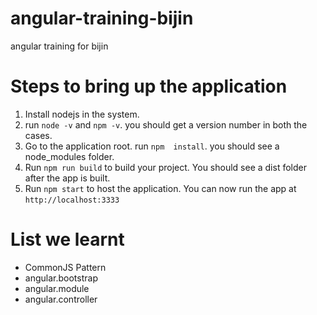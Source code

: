 # angular-training-bijin
angular training for bijin

# Steps to bring up the application
1. Install nodejs in the system.
2. run `node -v` and `npm -v`. you should get a version number in both the cases.
3. Go to the application root. run `npm  install`. you should see a node_modules folder.
4. Run `npm run build` to build your project. You should see a dist folder after the app is built.
5. Run `npm start` to host the application. You can now run the app at `http://localhost:3333`

# List we learnt
- CommonJS Pattern
- angular.bootstrap
- angular.module
- angular.controller